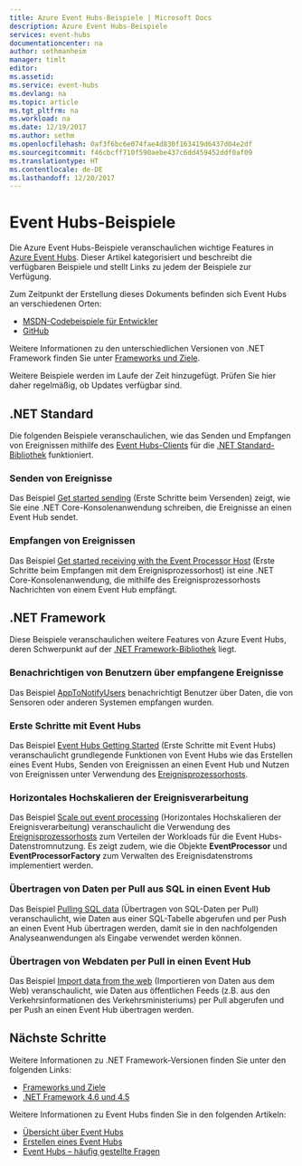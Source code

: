 ```yaml
---
title: Azure Event Hubs-Beispiele | Microsoft Docs
description: Azure Event Hubs-Beispiele
services: event-hubs
documentationcenter: na
author: sethmanheim
manager: timlt
editor: 
ms.assetid: 
ms.service: event-hubs
ms.devlang: na
ms.topic: article
ms.tgt_pltfrm: na
ms.workload: na
ms.date: 12/19/2017
ms.author: sethm
ms.openlocfilehash: 0af3f6bc6e074fae4d830f163419d6437d04e2df
ms.sourcegitcommit: f46cbcff710f590aebe437c6dd459452ddf0af09
ms.translationtype: HT
ms.contentlocale: de-DE
ms.lasthandoff: 12/20/2017
---
```

# <a name="event-hubs-samples"></a>Event Hubs-Beispiele 

Die Azure Event Hubs-Beispiele veranschaulichen wichtige Features in [Azure Event Hubs](/azure/event-hubs/). Dieser Artikel kategorisiert und beschreibt die verfügbaren Beispiele und stellt Links zu jedem der Beispiele zur Verfügung.

Zum Zeitpunkt der Erstellung dieses Dokuments befinden sich Event Hubs an verschiedenen Orten:

- [MSDN-Codebeispiele für Entwickler](https://code.msdn.microsoft.com/site/search?query=event%20hubs&f%5B0%5D.Value=event%20hubs&f%5B0%5D.Type=SearchText&ac=5)
- [GitHub](https://github.com/Azure/azure-event-hubs/tree/master/samples)

Weitere Informationen zu den unterschiedlichen Versionen von .NET Framework finden Sie unter [Frameworks und Ziele](/dotnet/articles/standard/frameworks).

Weitere Beispiele werden im Laufe der Zeit hinzugefügt. Prüfen Sie hier daher regelmäßig, ob Updates verfügbar sind.

## <a name="net-standard"></a>.NET Standard

Die folgenden Beispiele veranschaulichen, wie das Senden und Empfangen von Ereignissen mithilfe des [Event Hubs-Clients](https://github.com/Azure/azure-event-hubs-dotnet/blob/master/readme.md) für die [.NET Standard-Bibliothek](/dotnet/articles/standard/library) funktioniert.

### <a name="send-events"></a>Senden von Ereignisse 

Das Beispiel [Get started sending](https://github.com/Azure/azure-event-hubs/tree/master/samples/DotNet/Microsoft.Azure.EventHubs/SampleSender) (Erste Schritte beim Versenden) zeigt, wie Sie eine .NET Core-Konsolenanwendung schreiben, die Ereignisse an einen Event Hub sendet.

### <a name="receive-events"></a>Empfangen von Ereignissen 

Das Beispiel [Get started receiving with the Event Processor Host](https://github.com/Azure/azure-event-hubs/tree/master/samples/DotNet/Microsoft.Azure.EventHubs/SampleEphReceiver) (Erste Schritte beim Empfangen mit dem Ereignisprozessorhost) ist eine .NET Core-Konsolenanwendung, die mithilfe des Ereignisprozessorhosts Nachrichten von einem Event Hub empfängt.

## <a name="net-framework"></a>.NET Framework   

Diese Beispiele veranschaulichen weitere Features von Azure Event Hubs, deren Schwerpunkt auf der [.NET Framework-Bibliothek](/dotnet/framework/index) liegt.
 
### <a name="notify-users-of-events-received"></a>Benachrichtigen von Benutzern über empfangene Ereignisse

Das Beispiel [AppToNotifyUsers](https://github.com/Azure-Samples/event-hubs-dotnet-user-notifications) benachrichtigt Benutzer über Daten, die von Sensoren oder anderen Systemen empfangen wurden.

### <a name="get-started-with-event-hubs"></a>Erste Schritte mit Event Hubs 

Das Beispiel [Event Hubs Getting Started](https://code.msdn.microsoft.com/Service-Bus-Event-Hub-286fd097) (Erste Schritte mit Event Hubs) veranschaulicht grundlegende Funktionen von Event Hubs wie das Erstellen eines Event Hubs, Senden von Ereignissen an einen Event Hub und Nutzen von Ereignissen unter Verwendung des [Ereignisprozessorhosts](https://www.nuget.org/packages/Microsoft.Azure.ServiceBus.EventProcessorHost/).

### <a name="scale-out-event-processing"></a>Horizontales Hochskalieren der Ereignisverarbeitung 

Das Beispiel [Scale out event processing](https://code.msdn.microsoft.com/Service-Bus-Event-Hub-45f43fc3) (Horizontales Hochskalieren der Ereignisverarbeitung) veranschaulicht die Verwendung des [Ereignisprozessorhosts](https://www.nuget.org/packages/Microsoft.Azure.ServiceBus.EventProcessorHost/) zum Verteilen der Workloads für die Event Hubs-Datenstromnutzung. Es zeigt zudem, wie die Objekte **EventProcessor** und **EventProcessorFactory** zum Verwalten des Ereignisdatenstroms implementiert werden. 

###  <a name="pull-data-from-sql-into-an-event-hub"></a>Übertragen von Daten per Pull aus SQL in einen Event Hub

Das Beispiel [Pulling SQL data](https://github.com/Azure-Samples/event-hubs-dotnet-import-from-sql) (Übertragen von SQL-Daten per Pull) veranschaulicht, wie Daten aus einer SQL-Tabelle abgerufen und per Push an einen Event Hub übertragen werden, damit sie in den nachfolgenden Analyseanwendungen als Eingabe verwendet werden können.

### <a name="pull-web-data-into-an-event-hub"></a>Übertragen von Webdaten per Pull in einen Event Hub 

Das Beispiel [Import data from the web](https://github.com/Azure-Samples/event-hubs-dotnet-importfromweb) (Importieren von Daten aus dem Web) veranschaulicht, wie Daten aus öffentlichen Feeds (z.B. aus den Verkehrsinformationen des Verkehrsministeriums) per Pull abgerufen und per Push an einen Event Hub übertragen werden.

## <a name="next-steps"></a>Nächste Schritte

Weitere Informationen zu .NET Framework-Versionen finden Sie unter den folgenden Links:

- [Frameworks und Ziele](/dotnet/articles/standard/frameworks)
- [.NET Framework 4.6 und 4.5](/dotnet/framework/index)

Weitere Informationen zu Event Hubs finden Sie in den folgenden Artikeln:

- [Übersicht über Event Hubs](event-hubs-what-is-event-hubs.md)
- [Erstellen eines Event Hubs](event-hubs-create.md)
- [Event Hubs – häufig gestellte Fragen](event-hubs-faq.md)